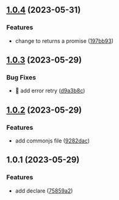 ## [1.0.4](https://github.com/liuyanqing/tcos-upload/compare/v1.0.3...v1.0.4) (2023-05-31)


### Features

* change to returns a promise ([197bb93](https://github.com/liuyanqing/tcos-upload/commit/197bb93979a2fa19a25a0a07ced58dd71919c571))



## [1.0.3](https://github.com/liuyanqing/tcos-upload/compare/v1.0.2...v1.0.3) (2023-05-29)


### Bug Fixes

* 🐛 add error retry ([d9a3b8c](https://github.com/liuyanqing/tcos-upload/commit/d9a3b8c00698ed367c9fdc3bf26074926db6ecc6))



## [1.0.2](https://github.com/liuyanqing/tcos-upload/compare/v1.0.1...v1.0.2) (2023-05-29)


### Features

* add commonjs file ([9282dac](https://github.com/liuyanqing/tcos-upload/commit/9282dac10a8add131df6c10bfe4b23b3d502ad32))



## 1.0.1 (2023-05-29)


### Features

* add declare ([75859a2](https://github.com/liuyanqing/tcos-upload/commit/75859a20ffe96eecbd411af037eceac6c0c325b6))



